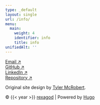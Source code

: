 ```yaml
---
type: _default
layout: single
url: /info/
menu:
  main:
    weight: 4
    identifier: info
    title: info
unifiedAlt: ''
---
```


[Email ↗](mailto:rexagod@gmail.com)<br>
[GitHub ↗](https://github.com/rexagod)<br>
[LinkedIn ↗](https://www.linkedin.com/in/rexagod/)<br>
[Repository ↗](https://github.com/rexagod/blog)

Original site design by <u>[Tyler McRobert](https://tylermcrobert.com)</u>.

&copy; {{< year >}} <u>[rexagod](https://github.com/rexagod)</u> | Powered by [Hugo](https://gohugo.io)
